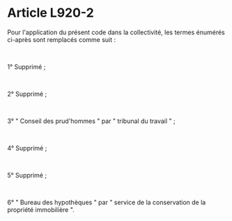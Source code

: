 # Article L920-2

<p>Pour l'application du présent code dans la collectivité, les termes énumérés ci-après sont remplacés comme suit :</p><p><br/></p><p>1° Supprimé ;</p><p><br/></p><p>2° Supprimé ;</p><p><br/></p><p>3° " Conseil des prud'hommes " par " tribunal du travail " ;</p><p><br/></p><p>4° Supprimé ;</p><p><br/></p><p>5° Supprimé ;</p><p><br/></p><p>6° " Bureau des hypothèques " par " service de la conservation de la propriété immobilière ". </p>